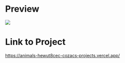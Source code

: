 # Preview
<img src="AnimalsPreview.gif"><br>
# Link to Project<br>
https://animals-hewut8cec-cozacs-projects.vercel.app/
